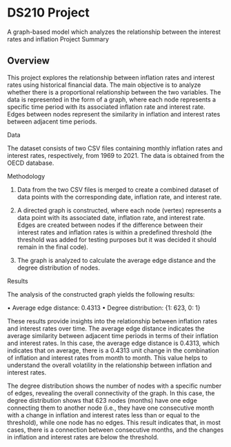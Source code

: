 # DS210 Project
A graph-based model which analyzes the relationship between the interest rates and inflation
Project Summary

## Overview

This project explores the relationship between inflation rates and interest rates using historical financial data. 
The main objective is to analyze whether there is a proportional relationship between the two variables. 
The data is represented in the form of a graph, where each node represents a specific time period with its associated inflation rate and interest rate. 
Edges between nodes represent the similarity in inflation and interest rates between adjacent time periods.

Data

The dataset consists of two CSV files containing monthly inflation rates and interest rates, respectively, from 1969 to 2021. 
The data is obtained from the OECD database.

Methodology

1.	Data from the two CSV files is merged to create a combined dataset of data points with the corresponding date, inflation rate, and interest rate.

2.	A directed graph is constructed, where each node (vertex) represents a data point with its associated date, inflation rate, and interest rate. 
Edges are created between nodes if the difference between their interest rates and inflation rates is within a predefined threshold 
(the threshold was added for testing purposes but it was decided it should remain in the final code).

3.	The graph is analyzed to calculate the average edge distance and the degree distribution of nodes.

Results

The analysis of the constructed graph yields the following results:

•	Average edge distance: 0.4313
•	Degree distribution: {1: 623, 0: 1}

These results provide insights into the relationship between inflation rates and interest rates over time. 
The average edge distance indicates the average similarity between adjacent time periods in terms of their inflation and interest rates. 
In this case, the average edge distance is 0.4313, which indicates that on average, there is a 0.4313 unit change in the combination 
of inflation and interest rates from month to month. This value helps to understand the overall volatility in the relationship between inflation and interest rates.

The degree distribution shows the number of nodes with a specific number of edges, revealing the overall connectivity of the graph. 
In this case, the degree distribution shows that 623 nodes (months) have one edge connecting them to another node 
(i.e., they have one consecutive month with a change in inflation and interest rates less than or equal to the threshold), while one node has no edges. 
This result indicates that, in most cases, there is a connection between consecutive months, and the changes in inflation and interest rates are below the threshold.
